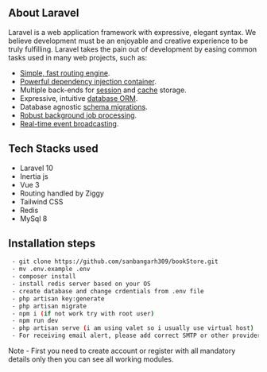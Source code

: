 ## About Laravel

Laravel is a web application framework with expressive, elegant syntax. We believe development must be an enjoyable and creative experience to be truly fulfilling. Laravel takes the pain out of development by easing common tasks used in many web projects, such as:

- [Simple, fast routing engine](https://laravel.com/docs/routing).
- [Powerful dependency injection container](https://laravel.com/docs/container).
- Multiple back-ends for [session](https://laravel.com/docs/session) and [cache](https://laravel.com/docs/cache) storage.
- Expressive, intuitive [database ORM](https://laravel.com/docs/eloquent).
- Database agnostic [schema migrations](https://laravel.com/docs/migrations).
- [Robust background job processing](https://laravel.com/docs/queues).
- [Real-time event broadcasting](https://laravel.com/docs/broadcasting).

## Tech Stacks used

 - Laravel 10
 - Inertia js
 - Vue 3
 - Routing handled by Ziggy
 - Tailwind CSS
 - Redis
 - MySql 8


 ## Installation steps

``` bash
 - git clone https://github.com/sanbangarh309/bookStore.git
 - mv .env.example .env
 - composer install
 - install redis server based on your OS
 - create database and change crdentials from .env file
 - php artisan key:generate
 - php artisan migrate
 - npm i (if not work try with root user)
 - npm run dev
 - php artisan serve (i am using valet so i usually use virtual host)
 - For receiving email alert, please add correct SMTP or other provider's detail and change queue connection to redis or database for adding jobs in queues.
 ```

 Note - First you need to create account or register with all mandatory details only then you can see all working modules.
